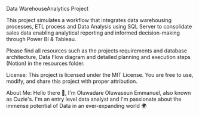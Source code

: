 Data WarehouseAnalytics Project

This project simulates a workflow that integrates data warehousing processes, ETL process and Data Analysis using SQL Server to consolidate sales data enabling analytical reporting and informed decision-making through Power BI & Tableau.

Please find all resources such as the projects requirements and database architecture, Data Flow diagram and detailed planning and execution steps (Notion) in the resources folder.

License:
This project is licensed under the MIT License. You are free to use, modify, and share this project with proper attribution.

About Me:
Hello there 👋,
I'm Oluwadare Oluwaseun Emmanuel, also known as Cuzie's. I'm an entry level data analyst and I'm passionate about the immense potential of Data in an ever-expanding world 🌍